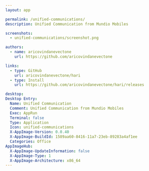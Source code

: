 ```yaml
---
layout: app

permalink: /unified-communications/
description: Unified Communication from Mundio Mobiles

screenshots:
  - unified-communications/screenshot.png

authors:
  - name: aricovindanevectone
    url: https://github.com/aricovindanevectone

links:
  - type: GitHub
    url: aricovindanevectone/hari
  - type: Install
    url: https://github.com/aricovindanevectone/hari/releases

desktop:
Desktop Entry:
  Name: Unified Communication
  Comment: Unified Communication from Mundio Mobiles
  Exec: AppRun
  Terminal: false
  Type: Application
  Icon: unified-communications
  X-AppImage-Version: 0.0.40
  X-AppImage-BuildId: 1589aa60-8416-11a7-23eb-89283a4af1ee
  Categories: Office
AppImageHub:
  X-AppImage-UpdateInformation: false
  X-AppImage-Type: 1
  X-AppImage-Architecture: x86_64
---
```

